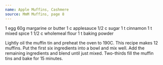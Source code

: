 ```yaml
---
name: Apple Muffins, Cashmere
source: MmM Muffins, page 8
---
```


1 egg
60g margarine or butter
1 c applesauce
1/2 c sugar
1 t cinnamon
1 t mixed spice
1 1/2 c wholemeal flour
1 t baking powder

Lightly oil the muffin tin and preheat the oven to 190C. This recipe makes 12 muffins.  Put the first six ingredients into a bowl and mix well.  Add the remaining ingredients and blend until just mixed.  Two-thirds fill the muffin tins and bake for 15 minutes.

